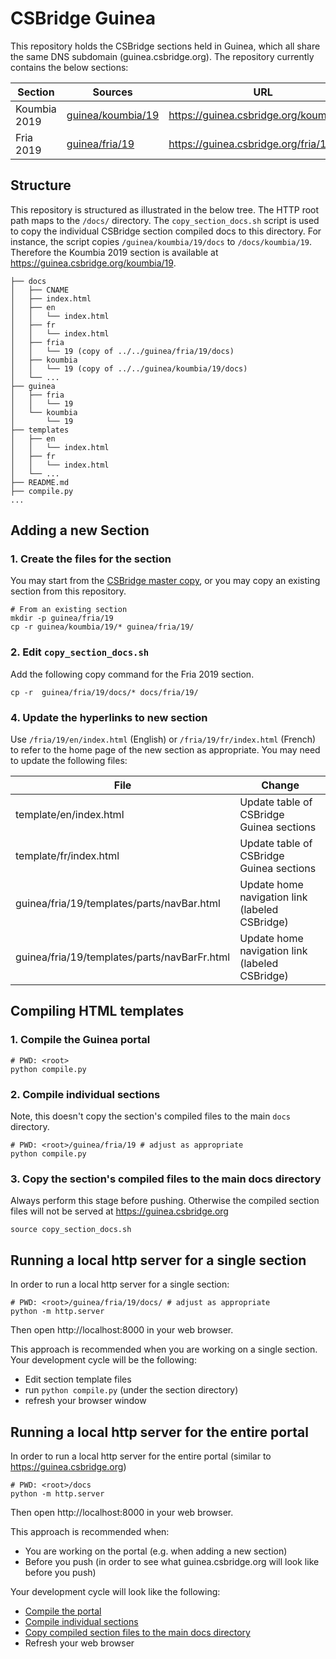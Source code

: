 # CSBridge Guinea
This repository holds the CSBridge sections held in Guinea, which all share the same DNS subdomain (guinea.csbridge.org). The repository currently contains the below sections:

|Section|Sources|URL|
|---|---|---|
|Koumbia 2019|[guinea/koumbia/19](guinea/koumbia/19)|https://guinea.csbridge.org/koumbia/19|
|Fria 2019|[guinea/fria/19](guinea/fria/19)|https://guinea.csbridge.org/fria/19|




## Structure
This repository is structured as illustrated in the below tree. The HTTP root path maps to the `/docs/` directory. The `copy_section_docs.sh` script is used to copy the individual CSBridge section compiled docs to this directory. For instance, the script copies `/guinea/koumbia/19/docs` to `/docs/koumbia/19`. Therefore the Koumbia 2019 section is available at https://guinea.csbridge.org/koumbia/19.

```
├── docs
│   ├── CNAME
│   ├── index.html
│   ├── en
│   │   └── index.html
│   ├── fr
│   │   └── index.html
│   ├── fria
│   │   └── 19 (copy of ../../guinea/fria/19/docs)
│   ├── koumbia
│   │   └── 19 (copy of ../../guinea/koumbia/19/docs)
│   └── ...
├── guinea
│   ├── fria
│   │   └── 19
│   └── koumbia
│       └── 19
├── templates
│   ├── en
│   │   └── index.html
│   ├── fr
│   │   └── index.html
│   └── ...
├── README.md
├── compile.py
...
```

## Adding a new Section

### 1. Create the files for the section
You may start from the [CSBridge master copy](https://github.com/csbridge/csbridge.github.io/blob/master/instructions.md), or you may copy an existing section from this repository.
```
# From an existing section
mkdir -p guinea/fria/19
cp -r guinea/koumbia/19/* guinea/fria/19/
```

### 2. Edit `copy_section_docs.sh` 
Add the following copy command for the Fria 2019 section.
```
cp -r  guinea/fria/19/docs/* docs/fria/19/
```

### 4. Update the hyperlinks to new section
Use `/fria/19/en/index.html` (English) or `/fria/19/fr/index.html` (French) to refer to the home page of the new section as appropriate. You may need to update the following files:

|File|Change|
|---|---|
|template/en/index.html|Update table of CSBridge Guinea sections|
|template/fr/index.html|Update table of CSBridge Guinea sections|
|guinea/fria/19/templates/parts/navBar.html|Update home navigation link (labeled CSBridge)|
|guinea/fria/19/templates/parts/navBarFr.html|Update home navigation link (labeled CSBridge)|


## Compiling HTML templates
### 1. Compile the Guinea portal
```
# PWD: <root>
python compile.py
```

### 2. Compile individual sections
Note, this doesn't copy the section's compiled files to the main `docs` directory.
```
# PWD: <root>/guinea/fria/19 # adjust as appropriate
python compile.py
```

### 3. Copy the section's compiled files to the main docs directory
Always perform this stage before pushing. Otherwise the compiled section files will not be served at https://guinea.csbridge.org
```
source copy_section_docs.sh
```

## Running a local http server for a single section
In order to run a local http server for a single section:
```
# PWD: <root>/guinea/fria/19/docs/ # adjust as appropriate
python -m http.server
```
Then open http://localhost:8000 in your web browser.

This approach is recommended when you are working on a single section. Your development cycle will be the following:
- Edit section template files
- run `python compile.py` (under the section directory)
- refresh your browser window

## Running a local http server for the entire portal
In order to run a local http server for the entire portal (similar to https://guinea.csbridge.org)
```
# PWD: <root>/docs
python -m http.server
```
Then open http://localhost:8000 in your web browser.

This approach is recommended when:
- You are working on the portal (e.g. when adding a new section)
- Before you push (in order to see what guinea.csbridge.org will look like before you push)

Your development cycle will look like the following:
- [Compile the portal](#Compile-the-Guinea-portal)
- [Compile individual sections](#Compile-individual-sections)
- [Copy compiled section files to the main docs directory](#Copy-the-section's-compiled-files-to-the-main-docs-directory)
- Refresh your web browser